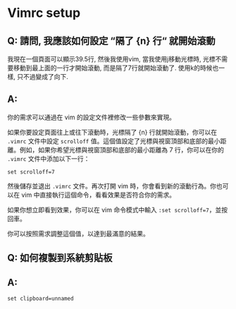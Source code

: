 # Vimrc setup

## Q: 請問, 我應該如何設定 “隔了 {n} 行“ 就開始滾動

我現在一個頁面可以顯示39.5行, 然後我使用vim, 當我使用j移動光標時, 光標不需要移動到最上面的一行才開始滾動, 而是隔了7行就開始滾動了. 使用k的時候也一樣, 只不過變成了向下.

## A:

你的需求可以通過在 vim 的設定文件裡修改一些參數來實現。

如果你要設定頁面往上或往下滾動時，光標隔了 {n} 行就開始滾動，你可以在 `.vimrc` 文件中設定 `scrolloff` 值。這個值設定了光標與視窗頂部和底部的最小距離。例如，如果你希望光標與視窗頂部和底部的最小距離為 7 行，你可以在你的 `.vimrc` 文件中添加以下一行：

```vimrc
set scrolloff=7
```

然後儲存並退出 `.vimrc` 文件。再次打開 vim 時，你會看到新的滾動行為。你也可以在 vim 中直接執行這個命令，看看效果是否符合你的需求。

如果你想立即看到效果，你可以在 vim 命令模式中輸入 `:set scrolloff=7`，並按回車。

你可以按照需求調整這個值，以達到最滿意的結果。

## Q: 如何複製到系統剪貼板
## A: 
```vimrc
set clipboard=unnamed
```
